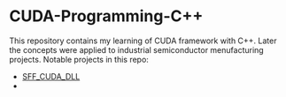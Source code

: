 # CUDA-Programming-C++

This repository contains my learning of CUDA framework with C++. Later the concepts were applied to industrial semiconductor menufacturing projects. 
Notable projects in this repo:
* [SFF_CUDA_DLL](https://github.com/EmonRezaBD/CUDA-Programming/tree/main/SFF/SFF_CUDA_DLL)
* 

 
